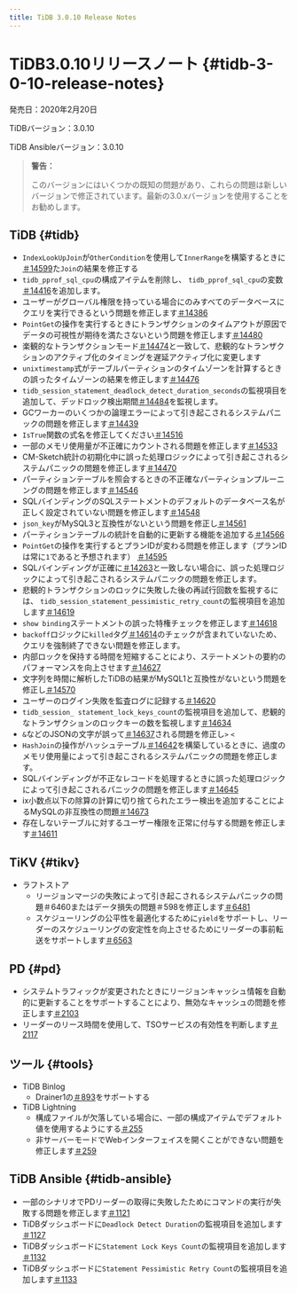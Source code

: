 ```yaml
---
title: TiDB 3.0.10 Release Notes
---
```


# TiDB3.0.10リリースノート {#tidb-3-0-10-release-notes}

発売日：2020年2月20日

TiDBバージョン：3.0.10

TiDB Ansibleバージョン：3.0.10

> **警告：**
>
> このバージョンにはいくつかの既知の問題があり、これらの問題は新しいバージョンで修正されています。最新の3.0.xバージョンを使用することをお勧めします。

## TiDB {#tidb}

-   `IndexLookUpJoin`が`OtherCondition`を使用して`InnerRange`を構築するときに[＃14599](https://github.com/pingcap/tidb/pull/14599)た`Join`の結果を修正する
-   `tidb_pprof_sql_cpu`の構成アイテムを削除し、 `tidb_pprof_sql_cpu`の変数[＃14416](https://github.com/pingcap/tidb/pull/14416)を追加します。
-   ユーザーがグローバル権限を持っている場合にのみすべてのデータベースにクエリを実行できるという問題を修正します[＃14386](https://github.com/pingcap/tidb/pull/14386)
-   `PointGet`の操作を実行するときにトランザクションのタイムアウトが原因でデータの可視性が期待を満たさないという問題を修正します[＃14480](https://github.com/pingcap/tidb/pull/14480)
-   楽観的なトランザクションモード[＃14474](https://github.com/pingcap/tidb/pull/14474)と一致して、悲観的なトランザクションのアクティブ化のタイミングを遅延アクティブ化に変更します
-   `unixtimestamp`式がテーブルパーティションのタイムゾーンを計算するときの誤ったタイムゾーンの結果を修正します[＃14476](https://github.com/pingcap/tidb/pull/14476)
-   `tidb_session_statement_deadlock_detect_duration_seconds`の監視項目を追加して、デッドロック検出期間[＃14484](https://github.com/pingcap/tidb/pull/14484)を監視します。
-   GCワーカーのいくつかの論理エラーによって引き起こされるシステムパニックの問題を修正します[＃14439](https://github.com/pingcap/tidb/pull/14439)
-   `IsTrue`関数の式名を修正してください[＃14516](https://github.com/pingcap/tidb/pull/14516)
-   一部のメモリ使用量が不正確にカウントされる問題を修正します[＃14533](https://github.com/pingcap/tidb/pull/14533)
-   CM-Sketch統計の初期化中に誤った処理ロジックによって引き起こされるシステムパニックの問題を修正します[＃14470](https://github.com/pingcap/tidb/pull/14470)
-   パーティションテーブルを照会するときの不正確なパーティションプルーニングの問題を修正します[＃14546](https://github.com/pingcap/tidb/pull/14546)
-   SQLバインディングのSQLステートメントのデフォルトのデータベース名が正しく設定されていない問題を修正します[＃14548](https://github.com/pingcap/tidb/pull/14548)
-   `json_key`がMySQL3と互換性がないという問題を修正し[＃14561](https://github.com/pingcap/tidb/pull/14561)
-   パーティションテーブルの統計を自動的に更新する機能を追加する[＃14566](https://github.com/pingcap/tidb/pull/14566)
-   `PointGet`の操作を実行するとプランIDが変わる問題を修正します（プランIDは常に`1`であると予想されます） [＃14595](https://github.com/pingcap/tidb/pull/14595)
-   SQLバインディングが正確に[＃14263](https://github.com/pingcap/tidb/pull/14263)と一致しない場合に、誤った処理ロジックによって引き起こされるシステムパニックの問題を修正します。
-   悲観的トランザクションのロックに失敗した後の再試行回数を監視するには、 `tidb_session_statement_pessimistic_retry_count`の監視項目を追加します[＃14619](https://github.com/pingcap/tidb/pull/14619)
-   `show binding`ステートメントの誤った特権チェックを修正します[＃14618](https://github.com/pingcap/tidb/pull/14618)
-   `backoff`ロジックに`killed`タグ[＃14614](https://github.com/pingcap/tidb/pull/14614)のチェックが含まれていないため、クエリを強制終了できない問題を修正します。
-   内部ロックを保持する時間を短縮することにより、ステートメントの要約のパフォーマンスを向上させます[＃14627](https://github.com/pingcap/tidb/pull/14627)
-   文字列を時間に解析したTiDBの結果がMySQL1と互換性がないという問題を修正し[＃14570](https://github.com/pingcap/tidb/pull/14570)
-   ユーザーのログイン失敗を監査ログに記録する[＃14620](https://github.com/pingcap/tidb/pull/14620)
-   `tidb_session_ statement_lock_keys_count`の監視項目を追加して、悲観的なトランザクションのロックキーの数を監視します[＃14634](https://github.com/pingcap/tidb/pull/14634)
-   `&`などのJSONの文字が誤って[＃14637](https://github.com/pingcap/tidb/pull/14637)される問題を修正し`>` `<`
-   `HashJoin`の操作がハッシュテーブル[＃14642](https://github.com/pingcap/tidb/pull/14642)を構築しているときに、過度のメモリ使用量によって引き起こされるシステムパニックの問題を修正します。
-   SQLバインディングが不正なレコードを処理するときに誤った処理ロジックによって引き起こされるパニックの問題を修正します[＃14645](https://github.com/pingcap/tidb/pull/14645)
-   ix小数点以下の除算の計算に切り捨てられたエラー検出を追加することによるMySQLの非互換性の問題[＃14673](https://github.com/pingcap/tidb/pull/14673)
-   存在しないテーブルに対するユーザー権限を正常に付与する問題を修正します[＃14611](https://github.com/pingcap/tidb/pull/14611)

## TiKV {#tikv}

-   ラフトストア
    -   リージョンマージの失敗によって引き起こされるシステムパニックの問題＃6460またはデータ損失の問題＃598を修正します[＃6481](https://github.com/tikv/tikv/pull/6481)
    -   スケジューリングの公平性を最適化するために`yield`をサポートし、リーダーのスケジューリングの安定性を向上させるためにリーダーの事前転送をサポートします[＃6563](https://github.com/tikv/tikv/pull/6563)

## PD {#pd}

-   システムトラフィックが変更されたときにリージョンキャッシュ情報を自動的に更新することをサポートすることにより、無効なキャッシュの問題を修正します[＃2103](https://github.com/pingcap/pd/pull/2103)
-   リーダーのリース時間を使用して、TSOサービスの有効性を判断します[＃2117](https://github.com/pingcap/pd/pull/2117)

## ツール {#tools}

-   TiDB Binlog
    -   Drainer1の[＃893](https://github.com/pingcap/tidb-binlog/pull/893)をサポートする
-   TiDB Lightning
    -   構成ファイルが欠落している場合に、一部の構成アイテムでデフォルト値を使用するようにする[＃255](https://github.com/pingcap/tidb-lightning/pull/255)
    -   非サーバーモードでWebインターフェイスを開くことができない問題を修正します[＃259](https://github.com/pingcap/tidb-lightning/pull/259)

## TiDB Ansible {#tidb-ansible}

-   一部のシナリオでPDリーダーの取得に失敗したためにコマンドの実行が失敗する問題を修正します[＃1121](https://github.com/pingcap/tidb-ansible/pull/1121)
-   TiDBダッシュボードに`Deadlock Detect Duration`の監視項目を追加します[＃1127](https://github.com/pingcap/tidb-ansible/pull/1127)
-   TiDBダッシュボードに`Statement Lock Keys Count`の監視項目を追加します[＃1132](https://github.com/pingcap/tidb-ansible/pull/1132)
-   TiDBダッシュボードに`Statement Pessimistic Retry Count`の監視項目を追加します[＃1133](https://github.com/pingcap/tidb-ansible/pull/1133)
